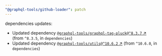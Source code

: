 ```yaml
---
"@graphql-tools/github-loader": patch
---
```

dependencies updates:
  - Updated dependency [`@graphql-tools/graphql-tag-pluck@^8.3.7` ↗︎](https://www.npmjs.com/package/@graphql-tools/graphql-tag-pluck/v/8.3.7) (from `^8.3.5`, in `dependencies`)
  - Updated dependency [`@graphql-tools/utils@^10.6.2` ↗︎](https://www.npmjs.com/package/@graphql-tools/utils/v/10.6.2) (from `^10.6.0`, in `dependencies`)
